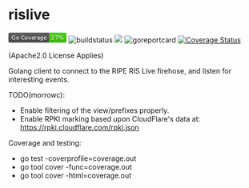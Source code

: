 # rislive
![coverage](./coverage_badge.png "Coverage")
![buildstatus](https://api.travis-ci.org/morrowc/rislive.svg?branch=master "BuildStatus")
![](https://github.com/morrowc/rislive/workflows/RisLive/badge.svg)
![goreportcard](https://goreportcard.com/badge/github.com/morrowc/rislive "Go Report Card"
)
[![Coverage Status](https://coveralls.io/repos/github/morrowc/rislive/badge.svg?branch=master)](https://coveralls.io/github/morrowc/rislive?branch=master)

(Apache2.0 License Applies)

Golang client to connect to the RIPE RIS Live firehose, and listen for interesting events.

TODO(morrowc):
  * Enable filtering of the view/prefixes properly.
  * Enable RPKI marking based upon CloudFlare's data at:
     https://rpki.cloudflare.com/rpki.json

Coverage and testing:
  * go test -coverprofile=coverage.out
  * go tool cover -func=coverage.out
  * go tool cover -html=coverage.out
